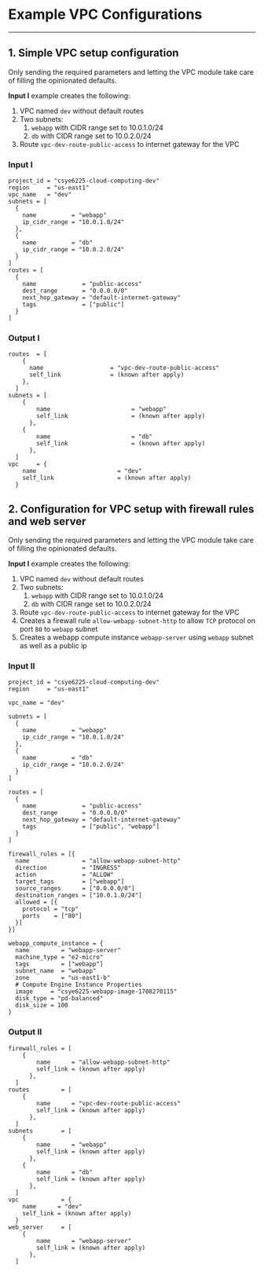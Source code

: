 # Example VPC Configurations

---

## 1. Simple VPC setup configuration

Only sending the required parameters and letting the VPC module take care of filling the opinionated defaults.

**Input I** example creates the following:

1. VPC named `dev` without default routes
2. Two subnets:
   1. `webapp` with CIDR range set to 10.0.1.0/24
   2. `db` with CIDR range set to 10.0.2.0/24
3. Route `vpc-dev-route-public-access` to internet gateway for the VPC

### Input I

```hcl
project_id = "csye6225-cloud-computing-dev"
region     = "us-east1"
vpc_name   = "dev"
subnets = [
  {
    name          = "webapp"
    ip_cidr_range = "10.0.1.0/24"
  },
  {
    name          = "db"
    ip_cidr_range = "10.0.2.0/24"
  }
]
routes = [
  {
    name             = "public-access"
    dest_range       = "0.0.0.0/0"
    next_hop_gateway = "default-internet-gateway"
    tags             = ["public"]
  }
]

```

### Output I

```hcl
routes  = [
    {
      name                   = "vpc-dev-route-public-access"
      self_link              = (known after apply)
    },
  ]
subnets = [
    {
        name                       = "webapp"
        self_link                  = (known after apply)
      },
    {
        name                       = "db"
        self_link                  = (known after apply)
      },
  ]
vpc     = {
    name                       = "dev"
    self_link                  = (known after apply)
  }
```

## 2. Configuration for VPC setup with firewall rules and web server

Only sending the required parameters and letting the VPC module take care of filling the opinionated defaults.

**Input I** example creates the following:

1. VPC named `dev` without default routes
2. Two subnets:
   1. `webapp` with CIDR range set to 10.0.1.0/24
   2. `db` with CIDR range set to 10.0.2.0/24
3. Route `vpc-dev-route-public-access` to internet gateway for the VPC
4. Creates a firewall rule `allow-webapp-subnet-http` to allow `TCP` protocol on port `80` to `webapp` subnet
5. Creates a webapp compute instance `webapp-server` using `webapp` subnet as well as a public ip

### Input II

```hcl
project_id = "csye6225-cloud-computing-dev"
region     = "us-east1"

vpc_name = "dev"

subnets = [
  {
    name          = "webapp"
    ip_cidr_range = "10.0.1.0/24"
  },
  {
    name          = "db"
    ip_cidr_range = "10.0.2.0/24"
  }
]

routes = [
  {
    name             = "public-access"
    dest_range       = "0.0.0.0/0"
    next_hop_gateway = "default-internet-gateway"
    tags             = ["public", "webapp"]
  }
]

firewall_rules = [{
  name               = "allow-webapp-subnet-http"
  direction          = "INGRESS"
  action             = "ALLOW"
  target_tags        = ["webapp"]
  source_ranges      = ["0.0.0.0/0"]
  destination_ranges = ["10.0.1.0/24"]
  allowed = [{
    protocol = "tcp"
    ports    = ["80"]
  }]
}]

webapp_compute_instance = {
  name         = "webapp-server"
  machine_type = "e2-micro"
  tags         = ["webapp"]
  subnet_name  = "webapp"
  zone         = "us-east1-b"
  # Compute Engine Instance Properties
  image     = "csye6225-webapp-image-1708270115"
  disk_type = "pd-balanced"
  disk_size = 100
}
```

### Output II

```hcl
firewall_rules = [
    {
        name      = "allow-webapp-subnet-http"
        self_link = (known after apply)
      },
  ]
routes         = [
    {
        name      = "vpc-dev-route-public-access"
        self_link = (known after apply)
      },
  ]
subnets        = [
    {
        name      = "webapp"
        self_link = (known after apply)
      },
    {
        name      = "db"
        self_link = (known after apply)
      },
  ]
vpc            = {
    name      = "dev"
    self_link = (known after apply)
  }
web_server     = [
    {
        name      = "webapp-server"
        self_link = (known after apply)
      },
  ]
```
